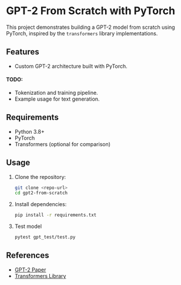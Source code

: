 # GPT-2 From Scratch with PyTorch

This project demonstrates building a GPT-2 model from scratch using PyTorch, inspired by the `transformers` library implementations.

## Features
- Custom GPT-2 architecture built with PyTorch.

#### TODO:
- Tokenization and training pipeline.
- Example usage for text generation.

## Requirements
- Python 3.8+
- PyTorch
- Transformers (optional for comparison)

## Usage
1. Clone the repository:
    ```bash
    git clone <repo-url>
    cd gpt2-from-scratch
    ```
2. Install dependencies:
    ```bash
    pip install -r requirements.txt
    ```
3. Test model
    ```bash
    pytest gpt_test/test.py
    ```

## References
- [GPT-2 Paper](https://cdn.openai.com/better-language-models/language_models_are_unsupervised_multitask_learners.pdf)
- [Transformers Library](https://github.com/huggingface/transformers)